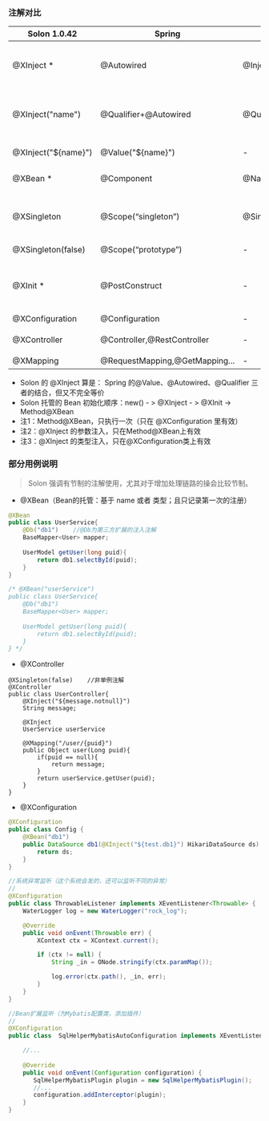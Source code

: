 ### 注解对比

|  Solon 1.0.42 | Spring | JSR 330 | |
| -------- | -------- | -------- | -------- |
| @XInject *     | @Autowired     | @Inject     | 注入Bean（by type）    |
| @XInject("name")     | @Qualifier+@Autowired     | @Qualifier+@Inject     | 注入Bean（by name）    |
| @XInject("${name}")     | @Value("${name}")     | -     | 注入配置    |
| @XBean *     | @Component     | @Named     | 托管Bean     |
| @XSingleton     | @Scope(“singleton”)     | @Singleton     | 单例（Solon 默认是单例）     |
| @XSingleton(false)     | @Scope(“prototype”)     | -     | 非单例     |
| | | |
| @XInit *     | @PostConstruct     | -     | 构造完成并注入后的初始化     |
| @XConfiguration | @Configuration | - | 配置类 |
| @XController | @Controller,@RestController | - | 控制器类 |
| @XMapping | @RequestMapping,@GetMapping... | - | 映射 |


* Solon 的 @XInject 算是： Spring 的@Value、@Autowired、@Qualifier 三者的结合，但又不完全等价
* Solon 托管的 Bean 初始化顺序：new() - > @XInject - > @XInit -> Method@XBean
* 注1：Method@XBean，只执行一次（只在 @XConfiguration 里有效）
* 注2：@XInject 的参数注入，只在Method@XBean上有效
* 注3：@XInject 的类型注入，只在@XConfiguration类上有效

### 部分用例说明

> Solon 强调有节制的注解使用，尤其对于增加处理链路的操会比较节制。

* @XBean（Bean的托管：基于 name 或者 类型；且只记录第一次的注册）

```java
@XBean
public class UserService{
    @Db("db1")    //@Db为第三方扩展的注入注解
    BaseMapper<User> mapper;
    
    UserModel getUser(long puid){
        return db1.selectById(puid);
    }
}

/* @XBean("userService")
public class UserService{
    @Db("db1") 
    BaseMapper<User> mapper;
    
    UserModel getUser(long puid){
        return db1.selectById(puid);
    }
} */
```

* @XController

```
@XSingleton(false)    //非单例注解
@XController
public class UserController{
    @XInject("${message.notnull}")
    String message;
    
    @XInject
    UserService userService
    
    @XMapping("/user/{puid}")
    public Object user(Long puid){
        if(puid == null){
            return message;
        }
        return userService.getUser(puid);
    }
}
```

* @XConfiguration

```java
@XConfiguration
public class Config {
    @XBean("db1")
    public DataSource db1(@XInject("${test.db1}") HikariDataSource ds) {
        return ds;
    }
}

//系统异常监听（这个系统会发的，还可以监听不同的异常）
//
@XConfiguration
public class ThrowableListener implements XEventListener<Throwable> {
    WaterLogger log = new WaterLogger("rock_log");

    @Override
    public void onEvent(Throwable err) {
        XContext ctx = XContext.current();

        if (ctx != null) {
            String _in = ONode.stringify(ctx.paramMap());

            log.error(ctx.path(), _in, err);
        }
    }
}

//Bean扩展监听（为Mybatis配置类，添加插件）
//
@XConfiguration
public class  SqlHelperMybatisAutoConfiguration implements XEventListener<Configuration> {

    //...
    
    @Override
    public void onEvent(Configuration configuration) {
       SqlHelperMybatisPlugin plugin = new SqlHelperMybatisPlugin();
       //...
       configuration.addInterceptor(plugin);
    }    
}
```

